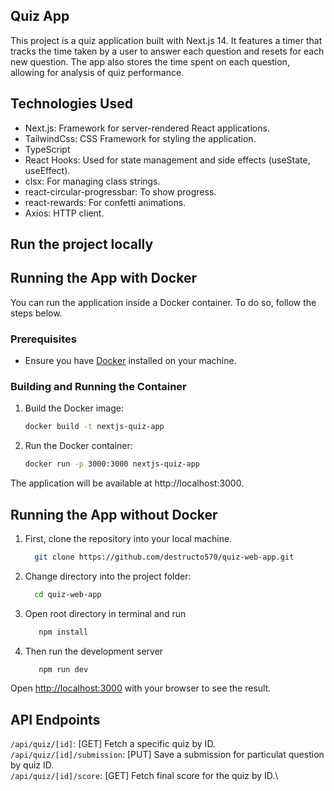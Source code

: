 ## Quiz App
This project is a quiz application built with Next.js 14. It features a timer that tracks the time taken by a user to answer each question and resets for each new question. The app also stores the time spent on each question, allowing for analysis of quiz performance.

## Technologies Used
- Next.js: Framework for server-rendered React applications.
- TailwindCss: CSS Framework for styling the application.
- TypeScript
- React Hooks: Used for state management and side effects (useState, useEffect).
- clsx: For managing class strings.
- react-circular-progressbar: To show progress.
- react-rewards: For confetti animations.
- Axios: HTTP client.

## Run the project locally

## Running the App with Docker
You can run the application inside a Docker container. To do so, follow the steps below.
### Prerequisites

- Ensure you have [Docker](https://www.docker.com/) installed on your machine.

### Building and Running the Container
1. Build the Docker image:
   ```bash
   docker build -t nextjs-quiz-app
   ```
   
2. Run the Docker container:
   ```bash
   docker run -p 3000:3000 nextjs-quiz-app
   ```

The application will be available at http://localhost:3000.

## Running the App without Docker
1. First, clone the repository into your local machine.
   ```bash
     git clone https://github.com/destructo570/quiz-web-app.git
   ```
2. Change directory into the project folder:
   ```bash
     cd quiz-web-app
   ```
3. Open root directory in terminal and run
   ```bash
      npm install
   ```
4. Then run the development server
   ```bash
      npm run dev
   ```

Open [http://localhost:3000](http://localhost:3000) with your browser to see the result.

## API Endpoints
```/api/quiz/[id]```: [GET] Fetch a specific quiz by ID.\
```/api/quiz/[id]/submission```: [PUT] Save a submission for particulat question by quiz ID.\
```/api/quiz/[id]/score```: [GET] Fetch final score for the quiz by ID.\
